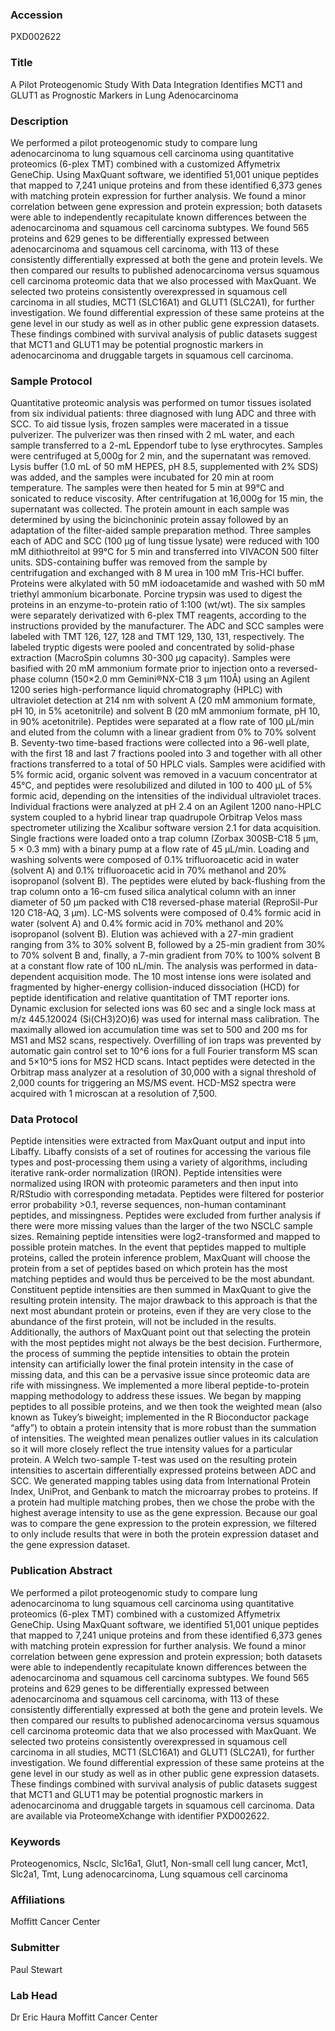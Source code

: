 ### Accession
PXD002622

### Title
A Pilot Proteogenomic Study With Data Integration Identifies MCT1 and GLUT1 as Prognostic Markers in Lung Adenocarcinoma

### Description
We performed a pilot proteogenomic study to compare lung adenocarcinoma to lung squamous cell carcinoma using quantitative proteomics (6-plex TMT) combined with a customized Affymetrix GeneChip. Using MaxQuant software, we identified 51,001 unique peptides that mapped to 7,241 unique proteins and from these identified 6,373 genes with matching protein expression for further analysis. We found a minor correlation between gene expression and protein expression; both datasets were able to independently recapitulate known differences between the adenocarcinoma and squamous cell carcinoma subtypes. We found 565 proteins and 629 genes to be differentially expressed between adenocarcinoma and squamous cell carcinoma, with 113 of these consistently differentially expressed at both the gene and protein levels. We then compared our results to published adenocarcinoma versus squamous cell carcinoma proteomic data that we also processed with MaxQuant. We selected two proteins consistently overexpressed in squamous cell carcinoma in all studies, MCT1 (SLC16A1) and GLUT1 (SLC2A1), for further investigation. We found differential expression of these same proteins at the gene level in our study as well as in other public gene expression datasets. These findings combined with survival analysis of public datasets suggest that MCT1 and GLUT1 may be potential prognostic markers in adenocarcinoma and druggable targets in squamous cell carcinoma.

### Sample Protocol
Quantitative proteomic analysis was performed on tumor tissues isolated from six individual patients: three diagnosed with lung ADC and three with SCC. To aid tissue lysis, frozen samples were macerated in a tissue pulverizer. The pulverizer was then rinsed with 2 mL water, and each sample transferred to a 2-mL Eppendorf tube to lyse erythrocytes. Samples were centrifuged at 5,000g for 2 min, and the supernatant was removed. Lysis buffer (1.0 mL of 50 mM HEPES, pH 8.5, supplemented with 2% SDS) was added, and the samples were incubated for 20 min at room temperature. The samples were then heated for 5 min at 99°C and sonicated to reduce viscosity. After centrifugation at 16,000g for 15 min, the supernatant was collected. The protein amount in each sample was determined by using the bicinchoninic protein assay followed by an adaptation of the filter-aided sample preparation method. Three samples each of ADC and SCC (100 µg of lung tissue lysate) were reduced with 100 mM dithiothreitol at 99°C for 5 min and transferred into VIVACON 500 filter units. SDS-containing buffer was removed from the sample by centrifugation and exchanged with 8 M urea in 100 mM Tris-HCl buffer. Proteins were alkylated with 50 mM iodoacetamide and washed with 50 mM triethyl ammonium bicarbonate. Porcine trypsin was used to digest the proteins in an enzyme-to-protein ratio of 1:100 (wt/wt).  The six samples were separately derivatized with 6-plex TMT reagents, according to the instructions provided by the manufacturer. The ADC and SCC samples were labeled with TMT 126, 127, 128 and TMT 129, 130, 131, respectively. The labeled tryptic digests were pooled and concentrated by solid-phase extraction (MacroSpin columns 30-300 µg capacity). Samples were basified with 20 mM ammonium formate prior to injection onto a reversed-phase column (150×2.0 mm Gemini®NX-C18 3 µm 110Å) using an Agilent 1200 series high-performance liquid chromatography (HPLC) with ultraviolet detection at 214 nm with solvent A (20 mM ammonium formate, pH 10, in 5% acetonitrile) and solvent B (20 mM ammonium formate, pH 10, in 90% acetonitrile). Peptides were separated at a flow rate of 100 µL/min and eluted from the column with a linear gradient from 0% to 70% solvent B. Seventy-two time-based fractions were collected into a 96-well plate, with the first 18 and last 7 fractions pooled into 3 and together with all other fractions transferred to a total of 50 HPLC vials. Samples were acidified with 5% formic acid, organic solvent was removed in a vacuum concentrator at 45°C, and peptides were resolubilized and diluted in 100 to 400 µL of 5% formic acid, depending on the intensities of the individual ultraviolet traces. Individual fractions were analyzed at pH 2.4 on an Agilent 1200 nano-HPLC system coupled to a hybrid linear trap quadrupole Orbitrap Velos mass spectrometer utilizing the Xcalibur software version 2.1 for data acquisition. Single fractions were loaded onto a trap column (Zorbax 300SB-C18 5 μm, 5 × 0.3 mm) with a binary pump at a flow rate of 45 μL/min. Loading and washing solvents were composed of 0.1% trifluoroacetic acid in water (solvent A) and 0.1% trifluoroacetic acid in 70% methanol and 20% isopropanol (solvent B). The peptides were eluted by back-flushing from the trap column onto a 16-cm fused silica analytical column with an inner diameter of 50 μm packed with C18 reversed-phase material (ReproSil-Pur 120 C18-AQ, 3 μm). LC-MS solvents were composed of 0.4% formic acid in water (solvent A) and 0.4% formic acid in 70% methanol and 20% isopropanol (solvent B). Elution was achieved with a 27-min gradient ranging from 3% to 30% solvent B, followed by a 25-min gradient from 30% to 70% solvent B and, finally, a 7-min gradient from 70% to 100% solvent B at a constant flow rate of 100 nL/min.   The analysis was performed in data-dependent acquisition mode. The 10 most intense ions were isolated and fragmented by higher-energy collision-induced dissociation (HCD) for peptide identification and relative quantitation of TMT reporter ions. Dynamic exclusion for selected ions was 60 sec and a single lock mass at m/z 445.120024 (Si(CH3)2O)6) was used for internal mass calibration. The maximally allowed ion accumulation time was set to 500 and 200 ms for MS1 and MS2 scans, respectively. Overfilling of ion traps was prevented by automatic gain control set to 10^6 ions for a full Fourier transform MS scan and 5×10^5 ions for MS2 HCD scans. Intact peptides were detected in the Orbitrap mass analyzer at a resolution of 30,000 with a signal threshold of 2,000 counts for triggering an MS/MS event. HCD-MS2 spectra were acquired with 1 microscan at a resolution of 7,500.

### Data Protocol
Peptide intensities were extracted from MaxQuant output and input into Libaffy. Libaffy consists of a set of routines for accessing the various file types and post-processing them using a variety of algorithms, including iterative rank-order normalization (IRON). Peptide intensities were normalized using IRON with proteomic parameters and then input into R/RStudio with corresponding metadata. Peptides were filtered for posterior error probability >0.1, reverse sequences, non-human contaminant peptides, and missingness. Peptides were excluded from further analysis if there were more missing values than the larger of the two NSCLC sample sizes. Remaining peptide intensities were log2-transformed and mapped to possible protein matches.  In the event that peptides mapped to multiple proteins, called the protein inference problem, MaxQuant will choose the protein from a set of peptides based on which protein has the most matching peptides and would thus be perceived to be the most abundant. Constituent peptide intensities are then summed in MaxQuant to give the resulting protein intensity. The major drawback to this approach is that the next most abundant protein or proteins, even if they are very close to the abundance of the first protein, will not be included in the results. Additionally, the authors of MaxQuant point out that selecting the protein with the most peptides might not always be the best decision. Furthermore, the process of summing the peptide intensities to obtain the protein intensity can artificially lower the final protein intensity in the case of missing data, and this can be a pervasive issue since proteomic data are rife with missingness. We implemented a more liberal peptide-to-protein mapping methodology to address these issues. We began by mapping peptides to all possible proteins, and we then took the weighted mean (also known as Tukey’s biweight; implemented in the R Bioconductor package “affy”) to obtain a protein intensity that is more robust than the summation of intensities. The weighted mean penalizes outlier values in its calculation so it will more closely reflect the true intensity values for a particular protein. A Welch two-sample T-test was used on the resulting protein intensities to ascertain differentially expressed proteins between ADC and SCC.  We generated mapping tables using data from International Protein Index, UniProt, and Genbank to match the microarray probes to proteins. If a protein had multiple matching probes, then we chose the probe with the highest average intensity to use as the gene expression. Because our goal was to compare the gene expression to the protein expression, we filtered to only include results that were in both the protein expression dataset and the gene expression dataset.

### Publication Abstract
We performed a pilot proteogenomic study to compare lung adenocarcinoma to lung squamous cell carcinoma using quantitative proteomics (6-plex TMT) combined with a customized Affymetrix GeneChip. Using MaxQuant software, we identified 51,001 unique peptides that mapped to 7,241 unique proteins and from these identified 6,373 genes with matching protein expression for further analysis. We found a minor correlation between gene expression and protein expression; both datasets were able to independently recapitulate known differences between the adenocarcinoma and squamous cell carcinoma subtypes. We found 565 proteins and 629 genes to be differentially expressed between adenocarcinoma and squamous cell carcinoma, with 113 of these consistently differentially expressed at both the gene and protein levels. We then compared our results to published adenocarcinoma versus squamous cell carcinoma proteomic data that we also processed with MaxQuant. We selected two proteins consistently overexpressed in squamous cell carcinoma in all studies, MCT1 (SLC16A1) and GLUT1 (SLC2A1), for further investigation. We found differential expression of these same proteins at the gene level in our study as well as in other public gene expression datasets. These findings combined with survival analysis of public datasets suggest that MCT1 and GLUT1 may be potential prognostic markers in adenocarcinoma and druggable targets in squamous cell carcinoma. Data are available via ProteomeXchange with identifier PXD002622.

### Keywords
Proteogenomics, Nsclc, Slc16a1, Glut1, Non-small cell lung cancer, Mct1, Slc2a1, Tmt, Lung adenocarcinoma, Lung squamous cell carcinoma

### Affiliations
Moffitt Cancer Center

### Submitter
Paul Stewart

### Lab Head
Dr Eric Haura
Moffitt Cancer Center


